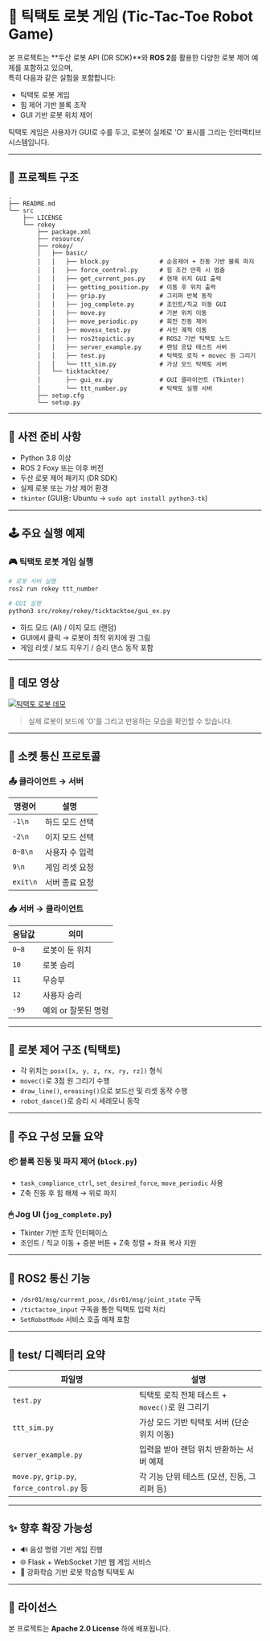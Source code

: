 # 🤖 틱택토 로봇 게임 (Tic-Tac-Toe Robot Game)

본 프로젝트는 **두산 로봇 API (DR SDK)**와 **ROS 2**를 활용한 다양한 로봇 제어 예제를 포함하고 있으며,  
특히 다음과 같은 실험을 포함합니다:

- 틱택토 로봇 게임  
- 힘 제어 기반 블록 조작  
- GUI 기반 로봇 위치 제어

틱택토 게임은 사용자가 GUI로 수를 두고, 로봇이 실제로 'O' 표시를 그리는 인터랙티브 시스템입니다.

---

## 📁 프로젝트 구조

```
.
├── README.md
└── src
    ├── LICENSE
    └── rokey
        ├── package.xml
        ├── resource/
        ├── rokey/
        │   ├── basic/
        │   │   ├── block.py              # 순응제어 + 진동 기반 블록 파지
        │   │   ├── force_control.py      # 힘 조건 만족 시 멈춤
        │   │   ├── get_current_pos.py    # 현재 위치 GUI 출력
        │   │   ├── getting_position.py   # 이동 후 위치 출력
        │   │   ├── grip.py               # 그리퍼 반복 동작
        │   │   ├── jog_complete.py       # 조인트/직교 이동 GUI
        │   │   ├── move.py               # 기본 위치 이동
        │   │   ├── move_periodic.py      # 회전 진동 제어
        │   │   ├── movesx_test.py        # 사인 궤적 이동
        │   │   ├── ros2topictic.py       # ROS2 기반 틱택토 노드
        │   │   ├── server_example.py     # 랜덤 응답 테스트 서버
        │   │   ├── test.py               # 틱택토 로직 + movec 원 그리기
        │   │   └── ttt_sim.py            # 가상 모드 틱택토 서버
        │   └── ticktacktoe/
        │       ├── gui_ex.py             # GUI 클라이언트 (Tkinter)
        │       └── ttt_number.py         # 틱택토 실행 서버
        ├── setup.cfg
        └── setup.py
```

---

## 🔧 사전 준비 사항

- Python 3.8 이상  
- ROS 2 Foxy 또는 이후 버전  
- 두산 로봇 제어 패키지 (DR SDK)  
- 실제 로봇 또는 가상 제어 환경  
- `tkinter` (GUI용: Ubuntu → `sudo apt install python3-tk`)

---

## 🕹 주요 실행 예제

### 🎮 틱택토 로봇 게임 실행

```bash
# 로봇 서버 실행
ros2 run rokey ttt_number

# GUI 실행
python3 src/rokey/rokey/ticktacktoe/gui_ex.py
```

- 하드 모드 (AI) / 이지 모드 (랜덤)
- GUI에서 클릭 → 로봇이 최적 위치에 원 그림
- 게임 리셋 / 보드 지우기 / 승리 댄스 동작 포함

---

## 🎥 데모 영상

[![틱택토 로봇 데모](https://img.youtube.com/vi/VpZkLcmdUkc/0.jpg)](https://youtu.be/VpZkLcmdUkc)

> 실제 로봇이 보드에 'O'를 그리고 반응하는 모습을 확인할 수 있습니다.

---

## 🔌 소켓 통신 프로토콜

### 📤 클라이언트 → 서버
| 명령어 | 설명 |
|--------|------|
| `-1\n` | 하드 모드 선택 |
| `-2\n` | 이지 모드 선택 |
| `0~8\n` | 사용자 수 입력 |
| `9\n` | 게임 리셋 요청 |
| `exit\n` | 서버 종료 요청 |

### 📥 서버 → 클라이언트
| 응답값 | 의미 |
|--------|------|
| `0~8` | 로봇이 둔 위치 |
| `10` | 로봇 승리 |
| `11` | 무승부 |
| `12` | 사용자 승리 |
| `-99` | 예외 or 잘못된 명령 |

---

## 📐 로봇 제어 구조 (틱택토)

- 각 위치는 `posx([x, y, z, rx, ry, rz])` 형식
- `movec()`로 3점 원 그리기 수행
- `draw_line()`, `ereasing()`으로 보드선 및 리셋 동작 수행
- `robot_dance()`로 승리 시 세레모니 동작

---

## 🧩 주요 구성 모듈 요약

### 📦 블록 진동 및 파지 제어 (`block.py`)
- `task_compliance_ctrl`, `set_desired_force`, `move_periodic` 사용
- Z축 진동 후 힘 해제 → 위로 파지

### 🖱 Jog UI (`jog_complete.py`)
- Tkinter 기반 조작 인터페이스
- 조인트 / 직교 이동 + 증분 버튼 + Z축 정렬 + 좌표 복사 지원

---

## 📡 ROS2 통신 기능

- `/dsr01/msg/current_posx`, `/dsr01/msg/joint_state` 구독
- `/tictactoe_input` 구독을 통한 틱택토 입력 처리
- `SetRobotMode` 서비스 호출 예제 포함

---

## 🧪 test/ 디렉터리 요약

| 파일명 | 설명 |
|--------|------|
| `test.py` | 틱택토 로직 전체 테스트 + `movec()`로 원 그리기 |
| `ttt_sim.py` | 가상 모드 기반 틱택토 서버 (단순 위치 이동) |
| `server_example.py` | 입력을 받아 랜덤 위치 반환하는 서버 예제 |
| `move.py`, `grip.py`, `force_control.py` 등 | 각 기능 단위 테스트 (모션, 진동, 그리퍼 등) |

---

## ✨ 향후 확장 가능성

- 🔊 음성 명령 기반 게임 진행  
- 🌐 Flask + WebSocket 기반 웹 게임 서비스  
- 🧠 강화학습 기반 로봇 학습형 틱택토 AI

---

## 📄 라이선스

본 프로젝트는 **Apache 2.0 License** 하에 배포됩니다.
